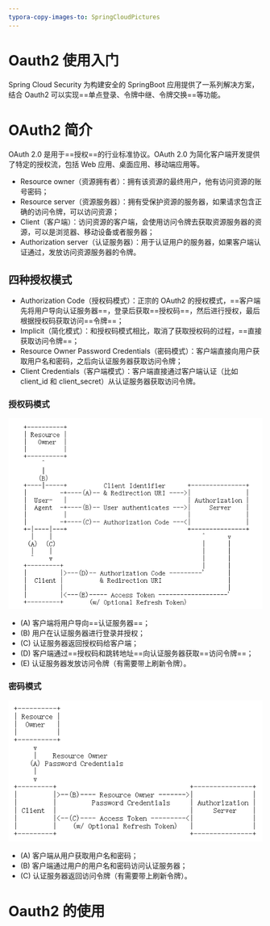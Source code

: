 ```yaml
---
typora-copy-images-to: SpringCloudPictures
---
```


# Oauth2 使用入门

Spring Cloud Security 为构建安全的 SpringBoot 应用提供了一系列解决方案，结合 Oauth2 可以实现==单点登录、令牌中继、令牌交换==等功能。

# OAuth2 简介

OAuth 2.0 是用于==授权==的行业标准协议。OAuth 2.0 为简化客户端开发提供了特定的授权流，包括 Web 应用、桌面应用、移动端应用等。

- Resource owner（资源拥有者）：拥有该资源的最终用户，他有访问资源的账号密码；
- Resource server（资源服务器）：拥有受保护资源的服务器，如果请求包含正确的访问令牌，可以访问资源；
- Client（客户端）：访问资源的客户端，会使用访问令牌去获取资源服务器的资源，可以是浏览器、移动设备或者服务器；
- Authorization server（认证服务器）：用于认证用户的服务器，如果客户端认证通过，发放访问资源服务器的令牌。

## 四种授权模式

- Authorization Code（授权码模式）：正宗的 OAuth2 的授权模式，==客户端先将用户导向认证服务器==，登录后获取==授权码==，然后进行授权，最后根据授权码获取访问==令牌==；
- Implicit（简化模式）：和授权码模式相比，取消了获取授权码的过程，==直接获取访问令牌==；
- Resource Owner Password Credentials（密码模式）：客户端直接向用户获取用户名和密码，之后向认证服务器获取访问令牌；
- Client Credentials（客户端模式）：客户端直接通过客户端认证（比如 client_id 和 client_secret）从认证服务器获取访问令牌。

### 授权码模式

![授权码模式](SpringCloudPictures/授权码模式.png)

- (A) 客户端将用户导向==认证服务器==；
- (B) 用户在认证服务器进行登录并授权；
- (C) 认证服务器返回授权码给客户端；
- (D) 客户端通过==授权码和跳转地址==向认证服务器获取==访问令牌==；
- (E) 认证服务器发放访问令牌（有需要带上刷新令牌）。

### 密码模式

![密码模式](SpringCloudPictures/密码模式.png)

- (A) 客户端从用户获取用户名和密码；
- (B) 客户端通过用户的用户名和密码访问认证服务器；
- (C) 认证服务器返回访问令牌（有需要带上刷新令牌）。

# Oauth2 的使用

